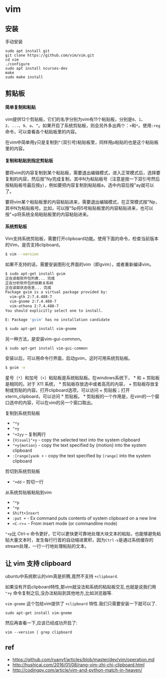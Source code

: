 # vim

## 安装

手动安装
```
sudo apt install git
git clone https://github.com/vim/vim.git
cd vim
./configure
sudo apt install ncurses-dev
make
sudo make install
```

## 剪贴板
#### 简单复制和粘贴
vim提供12个剪贴板，它们的名字分别为vim有11个粘贴板，分别是`0`、`1`、`2`、`...`、`9`、`a`、`“`。如果开启了系统剪贴板，则会另外多出两个：`+`和`*`。使用`:reg`命令，可以查看各个粘贴板里的内容。

  在vim中简单用y只是复制到`“`（双引号)粘贴板里，同样用p粘贴的也是这个粘贴板里的内容。

#### 复制和粘贴到指定剪贴板
要将vim的内容复制到某个粘贴板，需要退出编辑模式，进入正常模式后，选择要复制的内容，然后按"Ny完成复制，其中N为粘贴板号（注意是按一下双引号然后按粘贴板号最后按y），例如要把内容复制到粘贴板a，选中内容后按"ay就可以了。

  要将vim某个粘贴板里的内容粘贴进来，需要退出编辑模式，在正常模式按"Np，其中N为粘贴板号。比如，可以按"5p将5号粘贴板里的内容粘贴进来，也可以按"+p将系统全局粘贴板里的内容粘贴进来。

#### 系统剪贴板

  Vim支持系统剪贴板，需要打开clipboard功能。使用下面的命令，检查当前版本的Vim，是否支持clipboard。

  ```bash
  $ vim --version
  ```

  如果不支持的话，需要安装图形化界面的vim（即gvim），或者重新编译vim。

  ```bash
  $ sudo apt-get install gvim
  正在读取软件包列表... 完成
  正在分析软件包的依赖关系树
  正在读取状态信息... 完成
  Package gvim is a virtual package provided by:
    vim-gtk 2:7.4.488-7
    vim-gnome 2:7.4.488-7
    vim-athena 2:7.4.488-7
  You should explicitly select one to install.

  E: Package 'gvim' has no installation candidate

  $ sudo apt-get install vim-gnome
  ```

  另一种方法，是安装vim-gui-common。

  ```bash
  $ sudo apt-get install vim-gui-common
  ```

  安装以后，可以用命令行界面，启动gvim，这时可用系统剪贴板。

  ```bash
  $ gvim -v
  ```

  星号（`*`）和加号（`+`）粘贴板是系统粘贴板。在windows系统下， * 和 + 剪贴板是相同的。对于 X11 系统， * 剪贴板存放选中或者高亮的内容， + 剪贴板存放复制或剪贴的内容。打开clipboard选项，可以访问 + 剪贴板；打开xterm_clipboard，可以访问 * 剪贴板。 * 剪贴板的一个作用是，在vim的一个窗口选中的内容，可以在vim的另一个窗口取出。

  复制到系统剪贴板
  - `"*y`
  - `"+y`
  - `"+2yy` – 复制两行
  - `{Visual}"+y` - copy the selected text into the system clipboard
  - `"+y{motion}` - copy the text specified by {motion} into the system clipboard
  - `:[range]yank +` - copy the text specified by `[range]` into the system clipboard

  剪切到系统剪贴板
  - `"+dd` – 剪切一行

  从系统剪贴板粘贴到vim
  - `"*p`
  - `"+p`
  - `Shift+Insert`
  - `:put +` - Ex command puts contents of system clipboard on a new line
  - `<C-r>`+ - From insert mode (or commandline mode)

  `"+p`比 Ctrl-v 命令更好，它可以更快更可靠地处理大块文本的粘贴，也能够避免粘贴大量文本时，发生每行行首的自动缩进累积，因为`Ctrl-v`是通过系统缓存的stream处理，一行一行地处理粘贴的文本。

## 让 vim 支持 clipboard
ubuntu中系统默认的vim真是折腾,竟然不支持 `+clipboard`.

如果没有开启clipboard特性,那vim就没法和系统的粘贴板交互,也就是说我们用 `"+y` 命令复制之后,没办法粘贴到其他地方,比如浏览器等.

`vim-gnome` 这个包给vim提供了 `+clipboard` 特性.我们只需要安装一下就可以了.
```
sudo apt-get install vim-gnome
```
然后再查看一下,应该已经成功开启了:
```
vim --version | grep clipboard
```
## ref
- https://github.com/ruanyf/articles/blob/master/dev/vim/operation.md
- http://hushicai.com/2016/01/08/rang-vim-zhi-chi-clipboard.html
- http://codingpy.com/article/vim-and-python-match-in-heaven/
